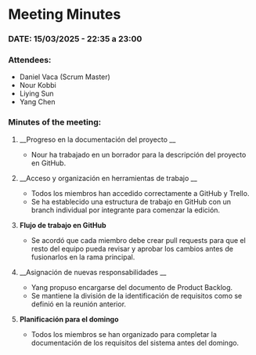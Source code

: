 # Meeting Minutes

 ### DATE: 15/03/2025 - 22:35 a 23:00  

 ### Attendees:  
- Daniel Vaca (Scrum Master)  
- Nour Kobbi  
- Liying Sun  
- Yang Chen  

### Minutes of the meeting:  

1. __Progreso en la documentación del proyecto __
   - Nour ha trabajado en un borrador para la descripción del proyecto en GitHub.  

2. __Acceso y organización en herramientas de trabajo __ 
   - Todos los miembros han accedido correctamente a GitHub y Trello.  
   - Se ha establecido una estructura de trabajo en GitHub con un branch individual por integrante para comenzar la edición.  

3. __Flujo de trabajo en GitHub__ 
   - Se acordó que cada miembro debe crear pull requests para que el resto del equipo pueda revisar y aprobar los cambios antes de fusionarlos en la rama principal.  

4. __Asignación de nuevas responsabilidades __ 
   - Yang propuso encargarse del documento de Product Backlog.  
   - Se mantiene la división de la identificación de requisitos como se definió en la reunión anterior.  

5. __Planificación para el domingo__
   - Todos los miembros se han organizado para completar la documentación de los requisitos del sistema antes del domingo.
